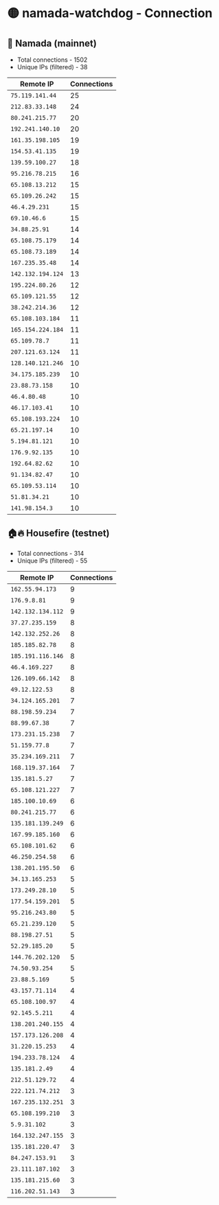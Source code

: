 # 🟡 namada-watchdog - Connection

## 🚀 Namada (mainnet)
- Total connections - 1502
- Unique IPs (filtered) - 38

| Remote IP | Connections |
|-----------|-------------|
| `75.119.141.44` | 25 |
| `212.83.33.148` | 24 |
| `80.241.215.77` | 20 |
| `192.241.140.10` | 20 |
| `161.35.198.105` | 19 |
| `154.53.41.135` | 19 |
| `139.59.100.27` | 18 |
| `95.216.78.215` | 16 |
| `65.108.13.212` | 15 |
| `65.109.26.242` | 15 |
| `46.4.29.231` | 15 |
| `69.10.46.6` | 15 |
| `34.88.25.91` | 14 |
| `65.108.75.179` | 14 |
| `65.108.73.189` | 14 |
| `167.235.35.48` | 14 |
| `142.132.194.124` | 13 |
| `195.224.80.26` | 12 |
| `65.109.121.55` | 12 |
| `38.242.214.36` | 12 |
| `65.108.103.184` | 11 |
| `165.154.224.184` | 11 |
| `65.109.78.7` | 11 |
| `207.121.63.124` | 11 |
| `128.140.121.246` | 10 |
| `34.175.185.239` | 10 |
| `23.88.73.158` | 10 |
| `46.4.80.48` | 10 |
| `46.17.103.41` | 10 |
| `65.108.193.224` | 10 |
| `65.21.197.14` | 10 |
| `5.194.81.121` | 10 |
| `176.9.92.135` | 10 |
| `192.64.82.62` | 10 |
| `91.134.82.47` | 10 |
| `65.109.53.114` | 10 |
| `51.81.34.21` | 10 |
| `141.98.154.3` | 10 |

## 🏠🔥 Housefire (testnet)

- Total connections - 314
- Unique IPs (filtered) - 55

| Remote IP | Connections |
|-----------|-------------|
| `162.55.94.173` | 9 |
| `176.9.8.81` | 9 |
| `142.132.134.112` | 9 |
| `37.27.235.159` | 8 |
| `142.132.252.26` | 8 |
| `185.185.82.78` | 8 |
| `185.191.116.146` | 8 |
| `46.4.169.227` | 8 |
| `126.109.66.142` | 8 |
| `49.12.122.53` | 8 |
| `34.124.165.201` | 7 |
| `88.198.59.234` | 7 |
| `88.99.67.38` | 7 |
| `173.231.15.238` | 7 |
| `51.159.77.8` | 7 |
| `35.234.169.211` | 7 |
| `168.119.37.164` | 7 |
| `135.181.5.27` | 7 |
| `65.108.121.227` | 7 |
| `185.100.10.69` | 6 |
| `80.241.215.77` | 6 |
| `135.181.139.249` | 6 |
| `167.99.185.160` | 6 |
| `65.108.101.62` | 6 |
| `46.250.254.58` | 6 |
| `138.201.195.50` | 6 |
| `34.13.165.253` | 5 |
| `173.249.28.10` | 5 |
| `177.54.159.201` | 5 |
| `95.216.243.80` | 5 |
| `65.21.239.120` | 5 |
| `88.198.27.51` | 5 |
| `52.29.185.20` | 5 |
| `144.76.202.120` | 5 |
| `74.50.93.254` | 5 |
| `23.88.5.169` | 5 |
| `43.157.71.114` | 4 |
| `65.108.100.97` | 4 |
| `92.145.5.211` | 4 |
| `138.201.240.155` | 4 |
| `157.173.126.208` | 4 |
| `31.220.15.253` | 4 |
| `194.233.78.124` | 4 |
| `135.181.2.49` | 4 |
| `212.51.129.72` | 4 |
| `222.121.74.212` | 3 |
| `167.235.132.251` | 3 |
| `65.108.199.210` | 3 |
| `5.9.31.102` | 3 |
| `164.132.247.155` | 3 |
| `135.181.220.47` | 3 |
| `84.247.153.91` | 3 |
| `23.111.187.102` | 3 |
| `135.181.215.60` | 3 |
| `116.202.51.143` | 3 |

